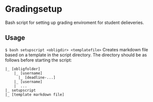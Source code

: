# Gradingsetup

Bash script for setting up grading enviroment for student delieveries.

## Usage

`$ bash setupscript <obligdir> <templatefile>`
Creates markdown file based on a template in the script directory.
The directory should be as follows before starting the script:

```
|_ [obligfolder]
    |_ [username]
      |_ [deadline-...]
    |_ [username]
    |  ...
|_ setupscript
|_ [template markdown file]
```



